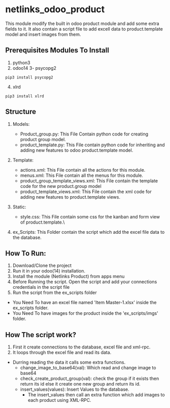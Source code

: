 # netlinks_odoo_product
This module modify the built in odoo product module and add some extra fields to it. It also contain a script file to add excell data to product.template model and insert images from them.

## Prerequisites Modules To Install
1. python3
2. odoo14
3- psycopg2
  ``` 
  pip3 install psycopg2
  ```
4. xlrd
  ```
  pip3 install xlrd
  ```
## Structure
1. Models: 
    - Product_group.py: This File Contain python code for creating product group model.
    - product_template.py: This File contain python code for inheriting and adding new features to odoo product.template model.
2. Template:
    - actions.xml: This File contain all the actions for this module.
    - menus.xml: This File contain all the menus for this module.
    - product_group_template_views.xml: This File contain the template code for the new product.group model
    - product_template_views.xml: This File contain the xml code for adding new features to product.template views.
3. Static:
    - style.css: This File contain some css for the kanban and form view of product.template.\
    
4. ex_Scripts: This Folder contain the script which add the excel file data to the database.

## How To Run:
1. Download/Clone the project
2. Run it in your odoo(14) installation.
3. Install the module (Netlinks Product) from apps menu
4. Before Running the script. Open the script and add your connections credentials in the script file
5. Run the script from the ex_scripts folder
  - You Need To have an excel file named 'Item Master-1.xlsx' inside the ex_scripts folder.
  - You Need To have images for the product inside the 'ex_scripts/imgs' folder.

## How The script work?
1. First it create connections to the database, excel file and xml-rpc.
2. It loops through the excel file and read its data.
  - Durring reading the  data it calls some extra functions.
    - change_image_to_base64(val): Which read and change image to base64
    - check_create_product_group(val): check the group if it exists then return its id else it create one new group and return its id.
    - insert_values(values): Insert Values to the database.
        - The insert_values then call an extra function which add images to each product using XML-RPC.









